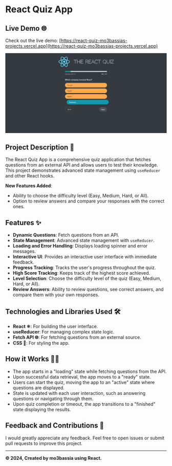 # React Quiz App

## Live Demo 🌐

Check out the live demo: [https://react-quiz-mo3bassias-projects.vercel.app](https://react-quiz-mo3bassias-projects.vercel.app)

![Preview](./public/preview.png)

## Project Description 📄

The React Quiz App is a comprehensive quiz application that fetches questions from an external API and allows users to test their knowledge. This project demonstrates advanced state management using `useReducer` and other React hooks.

**New Features Added**:

- Ability to choose the difficulty level (Easy, Medium, Hard, or All).
- Option to review answers and compare your responses with the correct ones.

## Features ✨

- **Dynamic Questions**: Fetch questions from an API.
- **State Management**: Advanced state management with `useReducer`.
- **Loading and Error Handling**: Displays loading spinner and error messages.
- **Interactive UI**: Provides an interactive user interface with immediate feedback.
- **Progress Tracking**: Tracks the user's progress throughout the quiz.
- **High Score Tracking**: Keeps track of the highest score achieved.
- **Level Selection**: Choose the difficulty level of the quiz (Easy, Medium, Hard, or All).
- **Review Answers**: Ability to review questions, see correct answers, and compare them with your own responses.

## Technologies and Libraries Used 🛠️

- **React ⚛️**: For building the user interface.
- **useReducer**: For managing complex state logic.
- **Fetch API 🌐**: For fetching questions from an external source.
- **CSS 🎨**: For styling the app.

## How it Works 🏃‍♂️

- The app starts in a "loading" state while fetching questions from the API.
- Upon successful data retrieval, the app moves to a "ready" state.
- Users can start the quiz, moving the app to an "active" state where questions are displayed.
- State is updated with each user interaction, such as answering questions or navigating through them.
- Upon quiz completion or timeout, the app transitions to a "finished" state displaying the results.

## Feedback and Contributions 🤝

I would greatly appreciate any feedback. Feel free to open issues or submit pull requests to improve this project.

---

**© 2024, Created by mo3bassia using React.**
